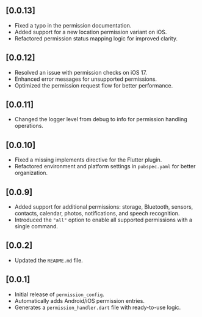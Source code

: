 ## [0.0.13]

- Fixed a typo in the permission documentation.
- Added support for a new location permission variant on iOS.
- Refactored permission status mapping logic for improved clarity.

## [0.0.12]

- Resolved an issue with permission checks on iOS 17.
- Enhanced error messages for unsupported permissions.
- Optimized the permission request flow for better performance.

## [0.0.11]

- Changed the logger level from debug to info for permission handling operations.

## [0.0.10]

- Fixed a missing implements directive for the Flutter plugin.
- Refactored environment and platform settings in `pubspec.yaml` for better organization.

## [0.0.9]

- Added support for additional permissions: storage, Bluetooth, sensors, contacts, calendar, photos, notifications, and speech recognition.
- Introduced the `"all"` option to enable all supported permissions with a single command.

## [0.0.2]

- Updated the `README.md` file.

## [0.0.1]

- Initial release of `permission_config`.
- Automatically adds Android/iOS permission entries.
- Generates a `permission_handler.dart` file with ready-to-use logic.
